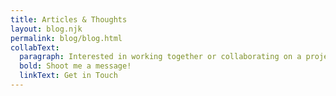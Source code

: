 ```yaml
---
title: Articles & Thoughts
layout: blog.njk
permalink: blog/blog.html
collabText:
  paragraph: Interested in working together or collaborating on a project?
  bold: Shoot me a message!
  linkText: Get in Touch
---
```

